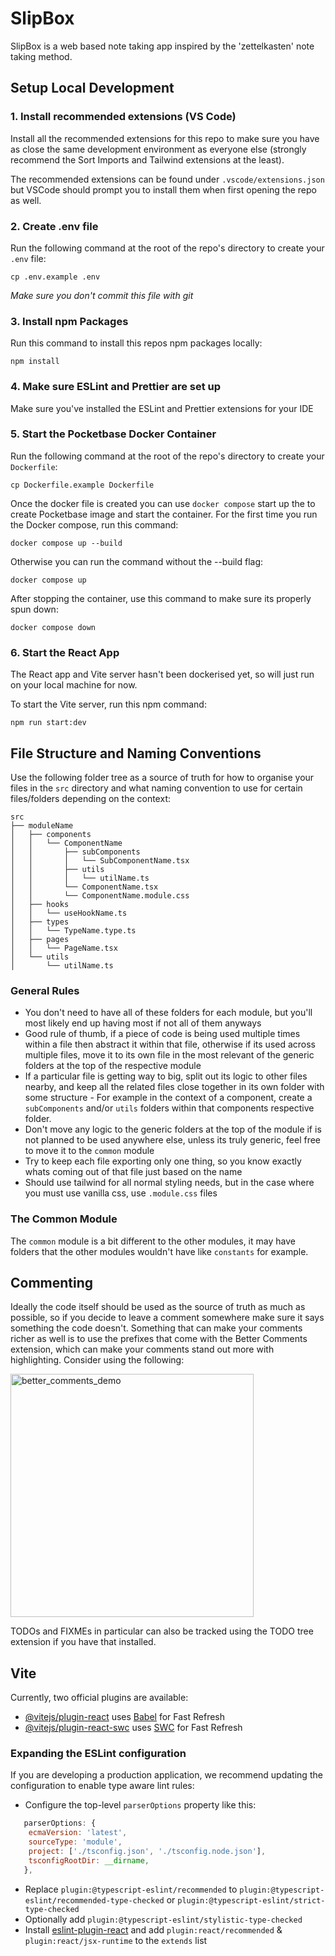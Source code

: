 # SlipBox

SlipBox is a web based note taking app inspired by the 'zettelkasten' note taking method.

## Setup Local Development

### 1. Install recommended extensions (VS Code)

Install all the recommended extensions for this repo to make sure you have as close the same development environment as everyone else (strongly recommend the Sort Imports and Tailwind extensions at the least).

The recommended extensions can be found under `.vscode/extensions.json` but VSCode should prompt you to install them when first opening the repo as well.

### 2. Create .env file

Run the following command at the root of the repo's directory to create your `.env` file:

```
cp .env.example .env
```

_Make sure you don't commit this file with git_

### 3. Install npm Packages

Run this command to install this repos npm packages locally:

```
npm install
```

### 4. Make sure ESLint and Prettier are set up

Make sure you've installed the ESLint and Prettier extensions for your IDE

### 5. Start the Pocketbase Docker Container

Run the following command at the root of the repo's directory to create your `Dockerfile`:

```
cp Dockerfile.example Dockerfile
```

Once the docker file is created you can use `docker compose` start up the to create Pocketbase image and start the container. For the first time you run the Docker compose, run this command:

```
docker compose up --build
```

Otherwise you can run the command without the --build flag:

```
docker compose up
```

After stopping the container, use this command to make sure its properly spun down:

```
docker compose down
```

### 6. Start the React App

The React app and Vite server hasn't been dockerised yet, so will just run on your local machine for now.

To start the Vite server, run this npm command:

```
npm run start:dev
```

## File Structure and Naming Conventions

Use the following folder tree as a source of truth for how to organise your files in the `src` directory and what naming convention to use for certain files/folders depending on the context:

```
src
├── moduleName
│   ├── components
│   │   └── ComponentName
│   │       ├── subComponents
│   │       │   └── SubComponentName.tsx
│   │       ├── utils
│   │       │   └── utilName.ts
│   │       └── ComponentName.tsx
│   │       └── ComponentName.module.css
│   ├── hooks
│   │   └── useHookName.ts
│   ├── types
│   │   └── TypeName.type.ts
│   ├── pages
│   │   └── PageName.tsx
│   └── utils
│       └── utilName.ts
```

### General Rules

- You don't need to have all of these folders for each module, but you'll most likely end up having most if not all of them anyways
- Good rule of thumb, if a piece of code is being used multiple times within a file then abstract it within that file, otherwise if its used across multiple files, move it to its own file in the most relevant of the generic folders at the top of the respective module
- If a particular file is getting way to big, split out its logic to other files nearby, and keep all the related files close together in its own folder with some structure - For example in the context of a component, create a `subComponents` and/or `utils` folders within that components respective folder.
- Don't move any logic to the generic folders at the top of the module if is not planned to be used anywhere else, unless its truly generic, feel free to move it to the `common` module
- Try to keep each file exporting only one thing, so you know exactly whats coming out of that file just based on the name
- Should use tailwind for all normal styling needs, but in the case where you must use vanilla css, use `.module.css` files

### The Common Module

The `common` module is a bit different to the other modules, it may have folders that the other modules wouldn't have like `constants` for example.

## Commenting

Ideally the code itself should be used as the source of truth as much as possible, so if you decide to leave a comment somewhere make sure it says something the code doesn't. Something that can make your comments richer as well is to use the prefixes that come with the Better Comments extension, which can make your comments stand out more with highlighting. Consider using the following:

<img width="389" alt="better_comments_demo" src="https://github.com/wilgru/slipbox-react-app/assets/40753609/2595ddfe-bd86-4a07-bbbf-ed9a837efc6a"><br>

TODOs and FIXMEs in particular can also be tracked using the TODO tree extension if you have that installed.

## Vite

Currently, two official plugins are available:

- [@vitejs/plugin-react](https://github.com/vitejs/vite-plugin-react/blob/main/packages/plugin-react/README.md) uses [Babel](https://babeljs.io/) for Fast Refresh
- [@vitejs/plugin-react-swc](https://github.com/vitejs/vite-plugin-react-swc) uses [SWC](https://swc.rs/) for Fast Refresh

### Expanding the ESLint configuration

If you are developing a production application, we recommend updating the configuration to enable type aware lint rules:

- Configure the top-level `parserOptions` property like this:

```js
   parserOptions: {
    ecmaVersion: 'latest',
    sourceType: 'module',
    project: ['./tsconfig.json', './tsconfig.node.json'],
    tsconfigRootDir: __dirname,
   },
```

- Replace `plugin:@typescript-eslint/recommended` to `plugin:@typescript-eslint/recommended-type-checked` or `plugin:@typescript-eslint/strict-type-checked`
- Optionally add `plugin:@typescript-eslint/stylistic-type-checked`
- Install [eslint-plugin-react](https://github.com/jsx-eslint/eslint-plugin-react) and add `plugin:react/recommended` & `plugin:react/jsx-runtime` to the `extends` list
